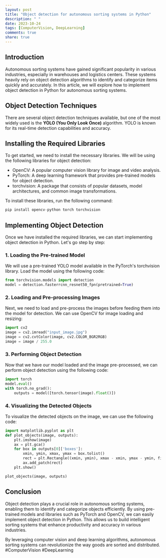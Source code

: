 ```yaml
---
layout: post
title: "Object detection for autonomous sorting systems in Python"
description: " "
date: 2023-10-24
tags: [ComputerVision, DeepLearning]
comments: true
share: true
---
```


## Introduction
Autonomous sorting systems have gained significant popularity in various industries, especially in warehouses and logistics centers. These systems heavily rely on object detection algorithms to identify and categorize items quickly and accurately. In this article, we will explore how to implement object detection in Python for autonomous sorting systems.

## Object Detection Techniques
There are several object detection techniques available, but one of the most widely used is the **YOLO (You Only Look Once)** algorithm. YOLO is known for its real-time detection capabilities and accuracy. 

## Installing the Required Libraries
To get started, we need to install the necessary libraries. We will be using the following libraries for object detection:
* OpenCV: A popular computer vision library for image and video analysis.
* PyTorch: A deep learning framework that provides pre-trained models for object detection.
* torchvision: A package that consists of popular datasets, model architectures, and common image transformations.

To install these libraries, run the following command:
```python
pip install opencv-python torch torchvision
```

## Implementing Object Detection 
Once we have installed the required libraries, we can start implementing object detection in Python. Let's go step by step:

### 1. Loading the Pre-trained Model
We will use a pre-trained YOLO model available in the PyTorch's torchvision library. Load the model using the following code:
```python
from torchvision.models import detection
model = detection.fasterrcnn_resnet50_fpn(pretrained=True)
```

### 2. Loading and Pre-processing Images
Next, we need to load and pre-process the images before feeding them into the model for detection. We can use OpenCV for image loading and resizing:
```python
import cv2
image = cv2.imread("input_image.jpg")
image = cv2.cvtColor(image, cv2.COLOR_BGR2RGB)
image = image / 255.0
```

### 3. Performing Object Detection
Now that we have our model loaded and the image pre-processed, we can perform object detection using the following code:
```python
import torch
model.eval()
with torch.no_grad():
    outputs = model([torch.tensor(image).float()])
```

### 4. Visualizing the Detected Objects
To visualize the detected objects on the image, we can use the following code:
```python
import matplotlib.pyplot as plt
def plot_objects(image, outputs):
    plt.imshow(image)
    ax = plt.gca()
    for box in outputs[0]['boxes']:
        xmin, ymin, xmax, ymax = box.tolist()
        rect = plt.Rectangle((xmin, ymin), xmax - xmin, ymax - ymin, fill=False, linewidth=2, edgecolor='r')
        ax.add_patch(rect)
    plt.show()

plot_objects(image, outputs)
```

## Conclusion
Object detection plays a crucial role in autonomous sorting systems, enabling them to identify and categorize objects efficiently. By using pre-trained models and libraries such as PyTorch and OpenCV, we can easily implement object detection in Python. This allows us to build intelligent sorting systems that enhance productivity and accuracy in various industries. 

By leveraging computer vision and deep learning algorithms, autonomous sorting systems can revolutionize the way goods are sorted and distributed. #ComputerVision #DeepLearning